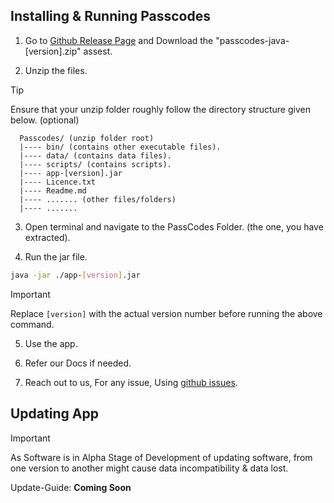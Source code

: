 ## Installing & Running Passcodes

1. Go to [Github Release Page](https://github.com/JeelDobariya38/PassCodes/releases) and Download the "passcodes-java-[version].zip" assest.

2. Unzip the files.

> [!TIP]
> Ensure that your unzip folder roughly follow the directory structure given below. (optional)
>
> ```
>   Passcodes/ (unzip folder root)
>   |---- bin/ (contains other executable files).
>   |---- data/ (contains data files).
>   |---- scripts/ (contains scripts).
>   |---- app-[version].jar
>   |---- Licence.txt
>   |---- Readme.md
>   |---- ....... (other files/folders)
>   |---- .......
> ```

3. Open terminal and navigate to the PassCodes Folder. (the one, you have extracted).

4. Run the jar file.

```bash
java -jar ./app-[version].jar
```

> [!IMPORTANT] 
> Replace `[version]` with the actual version number before running the above command.

5. Use the app.

6. Refer our Docs if needed.

7. Reach out to us, For any issue, Using [github issues](https://github.com/JeelDobariya38/PassCodes/issues).

## Updating App

> [!IMPORTANT]
> As Software is in Alpha Stage of Development of updating software, 
> from one version to another might cause data incompatibility & data lost.


Update-Guide: **Coming Soon**
